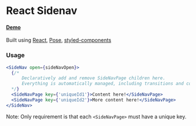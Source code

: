 # React Sidenav

#### [Demo](https://react-sidenav.surge.sh/)

Built using [React](reactjs.org), [Pose](https://popmotion.io/pose/), [styled-components](https://www.styled-components.com/)

### Usage

```jsx
<SideNav open={sideNavOpen}>
  {/* 
      Declaratively add and remove SideNavPage children here. 
      Everything is automatically managed, including transitions and coordinated unmounting.
  */}
  <SideNavPage key={'uniqueId1'}>Content here!</SideNavPage>
  <SideNavPage key={'uniqueId2'}>More content here!</SideNavPage>
</SideNav>
```

Note: Only requirement is that each `<SideNavPage>` must have a unique key.
